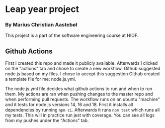 # Leap year project
### By Marius Christian Aastebøl
This project is a part of the software engineering course at HIOF.

## Github Actions
First I created this repo and made it publicly available. Afterwards I clicked on the "actions" tab and chose to create a new workflow. Github suggested node.js based on my files. I chose to accept this suggestion Github created a template file for me: node.js.yml.

The node.js.yml file decides what github actions to run and when to run them. My actions are ran when pushing changes to the master repo and when performing pull requests. The workflow runs on an ubuntu "machine" and it tests for node.js versions 14, 16 and 18. First it installs all dependencies by running ```npm ci```. Afterwards it runs ```npm test``` which runs all my tests. This will in practice run jest with coverage. You can see all logs from my pushes under the "Actions" tab.
